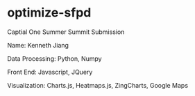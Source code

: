 # optimize-sfpd
Captial One Summer Summit Submission

Name: Kenneth Jiang

Data Processing: Python, Numpy

Front End: Javascript, JQuery

Visualization: Charts.js, Heatmaps.js, ZingCharts, Google Maps
